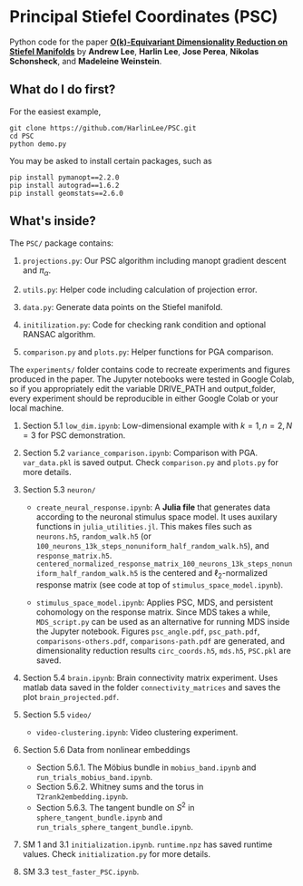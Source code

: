 # Principal Stiefel Coordinates (PSC)

Python code for the paper **[O(k)-Equivariant Dimensionality Reduction on Stiefel Manifolds](https://arxiv.org/abs/2309.10775)** by **Andrew Lee**, **Harlin Lee**, **Jose Perea**, **Nikolas Schonsheck**, and **Madeleine Weinstein**.

## What do I do first?

For the easiest example, 

```
git clone https://github.com/HarlinLee/PSC.git
cd PSC
python demo.py
```

You may be asked to install certain packages, such as 

```
pip install pymanopt==2.2.0
pip install autograd==1.6.2
pip install geomstats==2.6.0
```

## What's inside?
The `PSC/` package contains:
1. `projections.py`: Our PSC algorithm including manopt gradient descent and $\pi_\alpha$.  

2. `utils.py`: Helper code including calculation of projection error.

3. `data.py`: Generate data points on the Stiefel manifold.

4. `initilization.py`: Code for checking rank condition and optional RANSAC algorithm.

5. `comparison.py` and `plots.py`: Helper functions for PGA comparison.
 

The `experiments/` folder contains code to recreate experiments and figures produced in the paper. The Jupyter notebooks were tested in Google Colab, so if you appropriately edit the variable DRIVE_PATH and output_folder, every experiment should be reproducible in either Google Colab or your local machine. 

1. Section 5.1 `low_dim.ipynb`: Low-dimensional example with $k=1, n=2, N=3$ for PSC demonstration.

2. Section 5.2 `variance_comparison.ipynb`: Comparison with PGA. `var_data.pkl` is saved output. Check `comparison.py` and `plots.py` for more details.

3. Section 5.3 `neuron/`
    - `create_neural_response.ipynb`: A **Julia file** that generates data according to the neuronal stimulus space model. It uses auxilary functions in `julia_utilities.jl`. This makes files such as `neurons.h5`, `random_walk.h5` (or `100_neurons_13k_steps_nonuniform_half_random_walk.h5`), and `response_matrix.h5`. `centered_normalized_response_matrix_100_neurons_13k_steps_nonuniform_half_random_walk.h5` is the centered and $\ell_2$-normalized response matrix (see code at top of `stimulus_space_model.ipynb`).

    - `stimulus_space_model.ipynb`: Applies PSC, MDS, and persistent cohomology on the response matrix. Since MDS takes a while, `MDS_script.py` can be used as an alternative for running MDS inside the Jupyter notebook. Figures `psc_angle.pdf`, `psc_path.pdf`, `comparisons-others.pdf`, `comparisons-path.pdf` are generated, and dimensionality reduction results `circ_coords.h5`, `mds.h5`, `PSC.pkl` are saved.

  
4. Section 5.4 `brain.ipynb`: Brain connectivity matrix experiment. Uses matlab data saved in the folder `connectivity_matrices` and saves the plot `brain_projected.pdf`.


5. Section 5.5 `video/`
   - `video-clustering.ipynb`: Video clustering experiment.
  
6. Section 5.6 Data from nonlinear embeddings
   - Section 5.6.1. The M&ouml;bius bundle in `mobius_band.ipynb` and `run_trials_mobius_band.ipynb`.
   - Section 5.6.2. Whitney sums and the torus in `T2rank2embedding.ipynb`.
   - Section 5.6.3. The tangent bundle on $S^2$ in `sphere_tangent_bundle.ipynb` and `run_trials_sphere_tangent_bundle.ipynb`.
  
7. SM 1 and 3.1 `initialization.ipynb`. `runtime.npz` has saved runtime values. Check `initialization.py` for more details.

8. SM 3.3 `test_faster_PSC.ipynb`.
